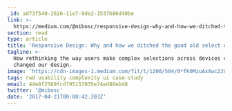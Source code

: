 ```yaml
---
_id: ad73f540-2626-11e7-9de2-1537b86d49be
link: >-
  https://medium.com/@mibosc/responsive-design-why-and-how-we-ditched-the-good-old-select-element-bc190d62eff5
section: read
type: article
title: 'Responsive Design: Why and how we ditched the good old select element'
tagline: >-
  How rethinking the way users make complex selections across devices completely
  changed our design.
image: 'https://cdn-images-1.medium.com/fit/t/1200/504/0*fK0MzuAxAwc2JQxt.png'
tags: rwd usability complexity ui case-study
email: 44e8f2569fcd795157035e74ed86ebd8
twitter: '@mibosc'
date: '2017-04-21T00:08:42.303Z'
---
```

